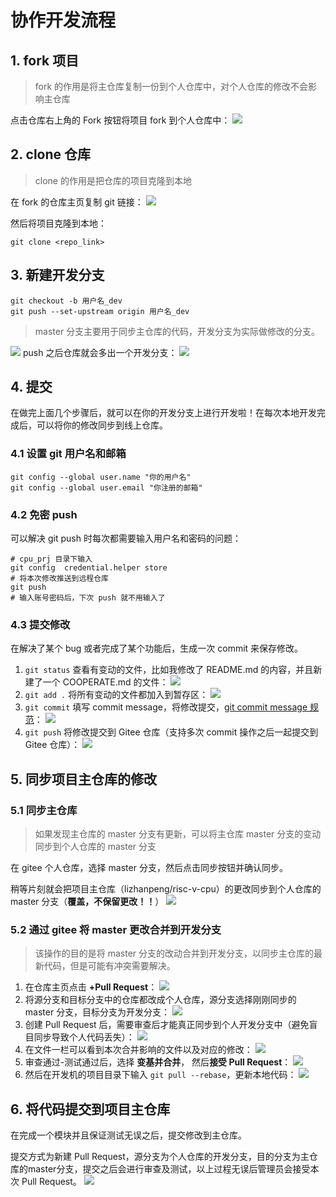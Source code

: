# 协作开发流程

## 1. fork 项目

>fork 的作用是将主仓库复制一份到个人仓库中，对个人仓库的修改不会影响主仓库

点击仓库右上角的 Fork 按钮将项目 fork 到个人仓库中：
![](doc/img/2023-10-18-11-49-25.png)

## 2. clone 仓库

>clone 的作用是把仓库的项目克隆到本地

在 fork 的仓库主页复制 git 链接：
![](doc/img/2023-10-18-13-23-01.png)

然后将项目克隆到本地：
```
git clone <repo_link>
```

## 3. 新建开发分支
```
git checkout -b 用户名_dev
git push --set-upstream origin 用户名_dev
```

>master 分支主要用于同步主仓库的代码，开发分支为实际做修改的分支。

![](doc/img/2023-10-18-13-38-22.png)
push 之后仓库就会多出一个开发分支：
![](doc/img/2023-10-18-14-03-40.png)

## 4. 提交
在做完上面几个步骤后，就可以在你的开发分支上进行开发啦！在每次本地开发完成后，可以将你的修改同步到线上仓库。

### 4.1 设置 git 用户名和邮箱
```
git config --global user.name "你的用户名"
git config --global user.email "你注册的邮箱"
```
### 4.2 免密 push
可以解决 git push 时每次都需要输入用户名和密码的问题：
```
# cpu_prj 目录下输入
git config  credential.helper store
# 将本次修改推送到远程仓库
git push
# 输入账号密码后，下次 push 就不用输入了
```
### 4.3 提交修改
在解决了某个 bug 或者完成了某个功能后，生成一次 commit 来保存修改。

1. ```git status``` 查看有变动的文件，比如我修改了 README.md 的内容，并且新建了一个 COOPERATE.md 的文件：
![](doc/img/2023-10-18-13-49-40.png)
2. ```git add .``` 将所有变动的文件都加入到暂存区：
![](doc/img/2023-10-18-13-51-54.png)
3. ```git commit``` 填写 commit message，将修改提交，[git commit message 规范](https://www.jianshu.com/p/eb3ab7dcaecc)：
![](doc/img/2023-10-18-13-55-41.png)
4. ```git push``` 将修改提交到 Gitee 仓库（支持多次 commit 操作之后一起提交到 Gitee 仓库）：
![](doc/img/2023-10-18-14-05-48.png)


## 5. 同步项目主仓库的修改
### 5.1 同步主仓库
>如果发现主仓库的 master 分支有更新，可以将主仓库 master 分支的变动同步到个人仓库的 master 分支

在 gitee 个人仓库，选择 master 分支，然后点击同步按钮并确认同步。

稍等片刻就会把项目主仓库（lizhanpeng/risc-v-cpu）的更改同步到个人仓库的 master 分支（**覆盖，不保留更改！！**）
![](doc/img/2023-10-18-14-19-50.png)

### 5.2 通过 gitee 将 master 更改合并到开发分支
>该操作的目的是将 master 分支的改动合并到开发分支，以同步主仓库的最新代码，但是可能有冲突需要解决。
1. 在仓库主页点击 **+Pull Request**：
![](doc/img/2023-10-18-14-36-00.png)
2. 将源分支和目标分支中的仓库都改成个人仓库，源分支选择刚刚同步的 master 分支，目标分支为开发分支：
![](doc/img/2023-10-18-14-38-35.png)
3. 创建 Pull Request 后，需要审查后才能真正同步到个人开发分支中（避免盲目同步导致个人代码丢失）：
![](doc/img/2023-10-18-14-42-30.png)
4. 在文件一栏可以看到本次合并影响的文件以及对应的修改：
![](doc/img/2023-10-18-14-43-57.png)
5. 审查通过-测试通过后，选择 **变基并合并**， 然后**接受 Pull Request**：
![](doc/img/2023-10-18-14-46-59.png)
6. 然后在开发机的项目目录下输入 ```git pull --rebase```，更新本地代码：
![](doc/img/2023-10-18-14-49-32.png)

## 6. 将代码提交到项目主仓库
在完成一个模块并且保证测试无误之后，提交修改到主仓库。

提交方式为新建 Pull Request，源分支为个人仓库的开发分支，目的分支为主仓库的master分支，提交之后会进行审查及测试，以上过程无误后管理员会接受本次 Pull Request。
![](doc/img/2023-10-18-14-53-33.png)

